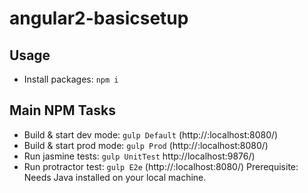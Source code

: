 # angular2-basicsetup

## Usage
* Install packages: `npm i`

## Main NPM Tasks
* Build & start dev mode: `gulp Default` (http://:localhost:8080/)
* Build & start prod mode: `gulp Prod` (http://:localhost:8080/)
* Run jasmine tests: `gulp UnitTest` http://localhost:9876/)
* Run protractor test: `gulp E2e` (http://:localhost:8080/) Prerequisite: Needs Java installed on your local machine.
